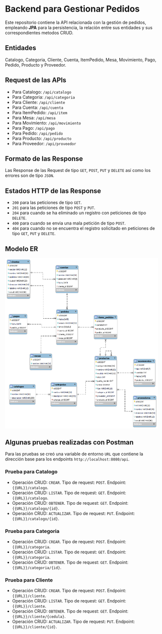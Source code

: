# Backend para Gestionar Pedidos
Este repositorio contiene la API relacionada con la gestión de pedidos, empleando **JPA** para la persistencia, la relación entre sus entidades y sus correspondientes metodos CRUD.

## Entidades
Catalogo, Categoria, Cliente, Cuenta, ItemPedido, Mesa, Movimiento, Pago, Pedido, Producto y Proveedor.

## Request de las APIs
* Para Catalogo: `/api/catalogo`
* Para Categoria: `/api/categoria`
* Para Cliente: `/api/cliente`
* Para Cuenta: `/api/cuenta`
* Para ItemPedido: `/api/item`
* Para Mesa: `/api/mesa`
* Para Movimiento: `/api/movimiento`
* Para Pago: `/api/pago`
* Para Pedido: `/api/pedido`
* Para Producto: `/api/producto`
* Para Proveedor: `/api/proveedor`

## Formato de las Response
Las Response de las Request de tipo `GET`, `POST`, `PUT` y `DELETE` así como los errores son de tipo `JSON`.

## Estados HTTP de las Response
* `200` para las peticiones de tipo `GET`.
* `201` para las peticiones de tipo `POST` y `PUT`.
* `204` para cuando se ha eliminado un registro con peticiones de tipo `DELETE`.
* `400` para cuando se envia una mala petición de tipo `POST`.
* `404` para cuando no se encuentra el registro solicitado en peticiones de tipo `GET`, `PUT` y `DELETE`.

## Modelo ER
![Modelo ER de la BD para gestionar pedidos](https://raw.githubusercontent.com/Yellaber/backend-pedido/main/src/main/resources/static/images/modelo-er-backend-pedido.png)

## Algunas pruebas realizadas con Postman
Para las pruebas se creó una variable de entorno `URL` que contiene la dirección base para los endpoints `http://localhost:8080/api`.

### Prueba para Catalogo
* Operación CRUD: `CREAR`. Tipo de request: `POST`. Endpoint: `{{URL}}/catalogo`.
* Operación CRUD: `LISTAR`. Tipo de request: `GET`. Endpoint: `{{URL}}/catalogo`.
* Operación CRUD: `OBTENER`. Tipo de request: `GET`. Endpoint: `{{URL}}/catalogo/{id}`.
* Operación CRUD: `ACTUALIZAR`. Tipo de request: `PUT`. Endpoint: `{{URL}}/catalogo/{id}`.

### Prueba para Categoria
* Operación CRUD: `CREAR`. Tipo de request: `POST`. Endpoint: `{{URL}}/categoria`.
* Operación CRUD: `LISTAR`. Tipo de request: `GET`. Endpoint: `{{URL}}/categoria`.
* Operación CRUD: `OBTENER`. Tipo de request: `GET`. Endpoint: `{{URL}}/categoria/{id}`.

### Prueba para Cliente
* Operación CRUD: `CREAR`. Tipo de request: `POST`. Endpoint: `{{URL}}/cliente`.
* Operación CRUD: `LISTAR`. Tipo de request: `GET`. Endpoint: `{{URL}}/cliente`.
* Operación CRUD: `OBTENER`. Tipo de request: `GET`. Endpoint: `{{URL}}/cliente/{cedula}`.
* Operación CRUD: `ACTUALIZAR`. Tipo de request: `PUT`. Endpoint: `{{URL}}/cliente/{id}`.